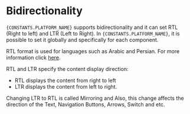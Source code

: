 # Bidirectionality

`{CONSTANTS.PLATFORM_NAME}` supports bidirectionality and it can set RTL (Right to left) and LTR (Left to Right). In `{CONSTANTS.PLATFORM_NAME}`, it is possible to set it globally and specifically for each component.

RTL format is used for languages such as Arabic and Persian. For more information click [here](https://material.io/design/usability/bidirectionality.html).

RTL and LTR specify the content display direction:

- RTL displays the content from right to left
- LTR displays the content from left to right.

Changing LTR to RTL is called Mirroring and Also, this change affects the direction of the Text, Navigation Buttons, Arrows, Switch and etc.
